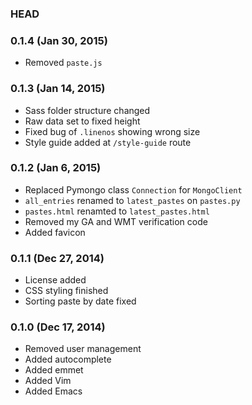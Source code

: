 ### HEAD

### 0.1.4 (Jan 30, 2015)

- Removed `paste.js`

### 0.1.3 (Jan 14, 2015)

- Sass folder structure changed
- Raw data set to fixed height
- Fixed bug of `.linenos` showing wrong size
- Style guide added at `/style-guide` route

### 0.1.2 (Jan 6, 2015)

- Replaced Pymongo class `Connection` for `MongoClient`
- `all_entries` renamed to `latest_pastes` on `pastes.py`
- `pastes.html` renamted to `latest_pastes.html`
- Removed my GA and WMT verification code
- Added favicon

### 0.1.1 (Dec 27, 2014) 

- License added
- CSS styling finished
- Sorting paste by date fixed

### 0.1.0 (Dec 17, 2014)

- Removed user management
- Added autocomplete
- Added emmet
- Added Vim
- Added Emacs

